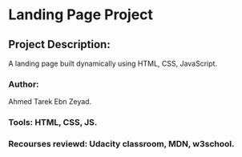 # Landing Page Project

## Project Description:
A landing page built dynamically using HTML, CSS, JavaScript.

### Author:
Ahmed Tarek Ebn Zeyad.

### Tools: HTML, CSS, JS.

### Recourses reviewd: Udacity classroom, MDN, w3school.
